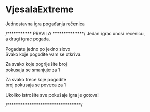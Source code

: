 # VjesalaExtreme
Jednostavna igra pogađanja rečenica

/*********** PRAVILA **************/
  Jedan igrac unosi recenicu,     
     a drugi igrac pogada.       
                                   
  Pogadate jedno po jedno slovo    
Svako koje pogodite vam se otkriva.

  Za svako koje pogriješite broj   
     pokusaja se smanjuje za 1   
     
   Za svako trece koje pogodite    
    broj pokusaja se poveca za 1    
                                  
   Ukoliko istrošite sve pokušaje 
         igra je gotova!     
         
 /*********************************/

